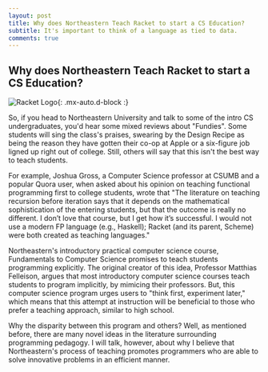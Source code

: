 ```yaml
---
layout: post
title: Why does Northeastern Teach Racket to start a CS Education?
subtitle: It's important to think of a language as tied to data.
comments: true
---
```

## Why does Northeastern Teach Racket to start a CS Education?

![Racket Logo](https://racket-lang.org/img/racket-logo.svg){: .mx-auto.d-block :}

 So, if you head to Northeastern University and talk to some of the intro CS undergraduates, you'd hear some mixed reviews about "Fundies". Some students will sing the class's praises, swearing by the Design Recipe as being the reason they have gotten their co-op at Apple or a six-figure job ligned up right out of college. Still, others will say that this isn't the best way to teach students.

For example, Joshua Gross, a Computer Science professor at CSUMB and a popular Quora user, when asked about his opinion on teaching functional programming first to college students, wrote that "The literature on teaching recursion before iteration says that it depends on the mathematical sophistication of the entering students, but that the outcome is really no different. I don’t love that course, but I get how it’s successful. I would not use a modern FP language (e.g., Haskell); Racket (and its parent, Scheme) were both created as teaching languages."

Northeastern's introductory practical computer science course, Fundamentals to Computer Science promises to teach students programming explicitly. The original creator of this idea, Professor Matthias Felleison, argues that most introductory computer science courses teach students to program implicitly, by mimicing their professors. But, this computer science program urges users to "think first, experiment later," which means that this attempt at instruction will be beneficial to those who prefer a teaching approach, similar to high school.

Why the disparity between this program and others? Well, as mentioned before, there are many novel ideas in the literature surrounding programming pedagogy. I will talk, however, about why I believe that Northeastern's process of teaching promotes programmers who are able to solve innovative problems in an efficient manner.